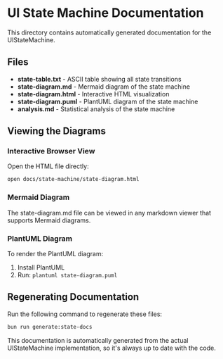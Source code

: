 # UI State Machine Documentation

This directory contains automatically generated documentation for the UIStateMachine.

## Files

- **state-table.txt** - ASCII table showing all state transitions
- **state-diagram.md** - Mermaid diagram of the state machine
- **state-diagram.html** - Interactive HTML visualization
- **state-diagram.puml** - PlantUML diagram of the state machine
- **analysis.md** - Statistical analysis of the state machine

## Viewing the Diagrams

### Interactive Browser View
Open the HTML file directly:
```bash
open docs/state-machine/state-diagram.html
```

### Mermaid Diagram
The state-diagram.md file can be viewed in any markdown viewer that supports Mermaid diagrams.

### PlantUML Diagram
To render the PlantUML diagram:
1. Install PlantUML
2. Run: `plantuml state-diagram.puml`

## Regenerating Documentation

Run the following command to regenerate these files:

```bash
bun run generate:state-docs
```

This documentation is automatically generated from the actual UIStateMachine implementation,
so it's always up to date with the code.
